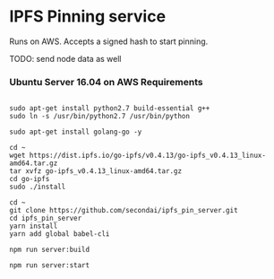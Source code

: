 # IPFS Pinning service 

Runs on AWS. Accepts a signed hash to start pinning. 

TODO: send node data as well



### Ubuntu Server 16.04 on AWS Requirements 
```

sudo apt-get install python2.7 build-essential g++
sudo ln -s /usr/bin/python2.7 /usr/bin/python

sudo apt-get install golang-go -y

cd ~
wget https://dist.ipfs.io/go-ipfs/v0.4.13/go-ipfs_v0.4.13_linux-amd64.tar.gz
tar xvfz go-ipfs_v0.4.13_linux-amd64.tar.gz
cd go-ipfs
sudo ./install

cd ~
git clone https://github.com/secondai/ipfs_pin_server.git
cd ipfs_pin_server
yarn install
yarn add global babel-cli

npm run server:build

npm run server:start

```
